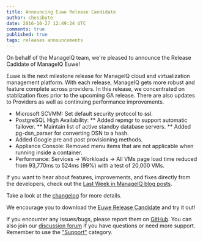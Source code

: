 ```yaml
---
title: Announcing Euwe Release Candidate
author: chessbyte
date: 2016-10-27 12:49:24 UTC
comments: true
published: true
tags: releases announcements
---
```


On behalf of the ManageIQ team, we're pleased to announce the Release Cadidate of ManageIQ Euwe!

Euwe is the next milestone release for ManageIQ cloud and virtualization management platform. With each release, ManageIQ gets more robust and feature complete across providers. In this release, we concentrated on stablization fixes prior to the upcoming GA release. There are also updates to Providers as well as continuing performance improvements.

* Microsoft SCVMM: Set default security protocol to ssl.
* PostgreSQL High Availability:
** Added repmgr to support automatic failover.
** Maintain list of active standby database servers.
** Added pg-dsn_parser for converting DSN to a hash.
* Added Google pre and post provisioning methods.
* Appliance Console: Removed menu items that are not applicable when running inside a container.
* Performance: Services -> Workloads -> All VMs page load time reduced from 93,770ms to 524ms (99%) with a test of 20,000 VMs.

If you want to hear about features, improvements, and fixes directly from the developers, check out the [Last Week in ManageIQ blog posts](http://manageiq.org/blog/tags/LWIMIQ/).

Take a look at the [changelog](https://github.com/ManageIQ/manageiq/blob/euwe/CHANGELOG.md/) for more details.

We encourage you to download the [Euwe Release Candidate](http://manageiq.org/download) and try it out!

If you encounter any issues/bugs, please report them on [GitHub](https://github.com/ManageIQ/manageiq/issues). You can also join our [discussion forum](http://talk.manageiq.org/) if you have questions or need more support. Remember to use the ["Support"](http://talk.manageiq.org/c/support) category.
